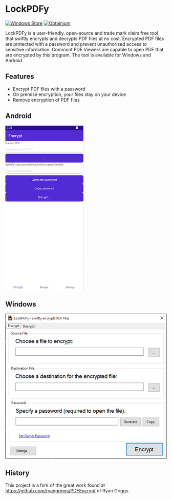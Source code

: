 # LockPDFy

[![Windows Store](https://img.shields.io/badge/Windows%20Store-LockPDFy-green?style=flat&logo=windows&link=https://www.microsoft.com/store/productId/9NC5KPZM2ZRM)](https://www.microsoft.com/store/productId/9NC5KPZM2ZRM) [![Obtainium](https://img.shields.io/badge/Google%20Play%20Store-LockPDFy-green?style=flat&logo=android&link=https://play.google.com/store/apps/details?id=com.codeuctivity.LockPDFy)](https://intradeus.github.io/http-protocol-redirector?r=obtainium://github.com/stesee/PDFEncrypt)

LockPDFy is a user-friendly, open-source and trade mark claim free tool that swiftly encrypts and decrypts PDF files at no cost. Encrypted PDF files are protected with a password and prevent unauthorized access to sensitive information. Commont PDF Viewers are capable to open PDF that are encrypted by this program. The tool is available for Windows and Android.

## Features

- Encrypt PDF files with a password
- On premise encryption, your files stay on your device
- Remove encryption of PDF files

## Android

![Screenshot](./Documentation/LockPDFy%20Screenshot%20Android.png "Screenshot")

## Windows

![Screenshot](./Documentation/LockPDFy%20Screenshot%20Windows.png "Screenshot")

## History

This project is a fork of the great work found at https://github.com/ryangriggs/PDFEncrypt of Ryan Griggs.
